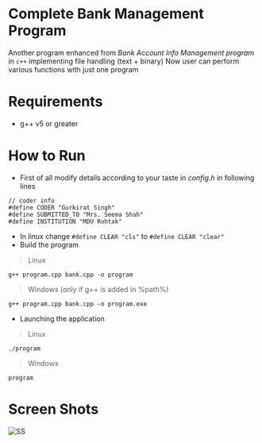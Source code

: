 # Complete Bank Management Program
Another program enhanced from _Bank Account Info Management program_ in `c++` implementing file handling (text + binary)
Now user can perform various functions with just one program

# Requirements
+ g++ v5 or greater

# How to Run
+ First of all modify details according to your taste in _config.h_ in following lines
```
// coder info
#define CODER "Gurkirat Singh"
#define SUBMITTED_TO "Mrs. Seema Shah"
#define INSTITUTION "MDU Rohtak"
```
+ In linux change `#define CLEAR "cls"` to `#define CLEAR "clear"`
+ Build the program
> Linux

```
g++ program.cpp bank.cpp -o program
```

> Windows  (only if g++ is added in %path%)

```
g++ program.cpp bank.cpp -o program.exe
```

+ Launching the application
> Linux

```
./program
```

> Windows

```
program
```


# Screen Shots
![SS](https://raw.githubusercontent.com/tbhaxor/educational_projects/master/C++_AND_FILE_HANDLING/COMPLETE_BANK_MANAGEMENT_PROGRAM/ss.PNG)

